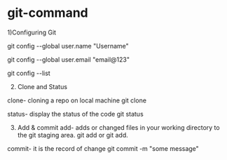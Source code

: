 # git-command
1)Configuring Git

git config --global user.name "Username"

git config --global user.email "email@123"

git config --list
 

2) Clone and Status
   
clone- cloning a repo on local machine
git clone <link>

status- display the status of the code
git status

3) Add & commit
add- adds or changed files in your working directory to the git staging area.
git add <file name>    or   git add.

commit- it is the record of change
git commit -m "some message"

